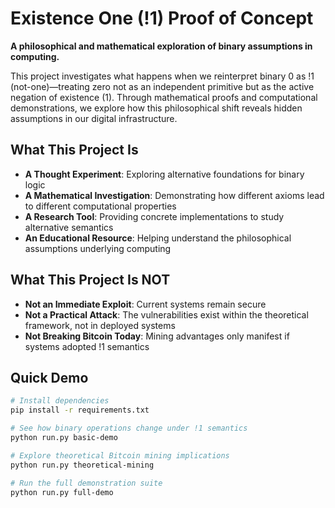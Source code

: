 # Existence One (!1) Proof of Concept

**A philosophical and mathematical exploration of binary assumptions in computing.**

This project investigates what happens when we reinterpret binary 0 as !1 (not-one)—treating zero not as an independent primitive but as the active negation of existence (1). Through mathematical proofs and computational demonstrations, we explore how this philosophical shift reveals hidden assumptions in our digital infrastructure.

## What This Project Is

- **A Thought Experiment**: Exploring alternative foundations for binary logic
- **A Mathematical Investigation**: Demonstrating how different axioms lead to different computational properties  
- **A Research Tool**: Providing concrete implementations to study alternative semantics
- **An Educational Resource**: Helping understand the philosophical assumptions underlying computing

## What This Project Is NOT

- **Not an Immediate Exploit**: Current systems remain secure
- **Not a Practical Attack**: The vulnerabilities exist within the theoretical framework, not in deployed systems
- **Not Breaking Bitcoin Today**: Mining advantages only manifest if systems adopted !1 semantics

## Quick Demo

```bash
# Install dependencies
pip install -r requirements.txt

# See how binary operations change under !1 semantics
python run.py basic-demo

# Explore theoretical Bitcoin mining implications
python run.py theoretical-mining

# Run the full demonstration suite
python run.py full-demo